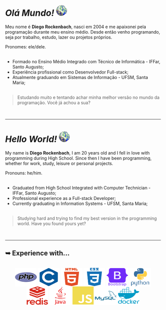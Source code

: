 # <i> Olá Mundo! </i> <img src="assets/earth.gif" width="35px" height="35px"/>
Meu nome é **Diego Rockenbach**, nasci em 2004 e me apaixonei pela programação durante meu ensino médio. Desde então venho programando, seja por trabalho, estudo, lazer ou projetos próprios.

Pronomes: ele/dele. <br><br>

- Formado no Ensino Médio Integrado com Técnico de Informática - IFFar, Santo Augusto;
- Experiência profissional como Desenvolvedor Full-stack;
- Atualmente graduando em Sistemas de Informação - UFSM, Santa Maria; <br><br>


> Estudando muito e tentando achar minha melhor versão no mundo da programação. Você já achou a sua?
<br>

---

# <i> Hello World! </i> <img src="assets/earth.gif" width="35px" height="35px"/>

My name is **Diego Rockenbach**, I am 20 years old and I fell in love with programming during High School. Since then I have been programming, whether for work, study, leisure or personal projects.

Pronouns: he/him. <br><br>

- Graduated from High School Integrated with Computer Technician - IFFar, Santo Augusto;
- Professional experience as a Full-stack Developer;
- Currently graduating in Information Systems - UFSM, Santa Maria; <br><br>


> Studying hard and trying to find my best version in the programming world. Have you found yours yet?
<br>

---


## <b> ➥ Experience with... </b>

<div align="center"><br>
  <a href="https://www.php.net/" target="_blank"><img align="center" alt="Diego-PHP" height="60" width="70" src="https://raw.githubusercontent.com/devicons/devicon/master/icons/php/php-original.svg"></a>
  <a href="https://en.wikipedia.org/wiki/C++" target="_blank"><img align="center" alt="Diego-C++" height="60" width="70" src="https://raw.githubusercontent.com/devicons/devicon/master/icons/c/c-plain.svg"></a>
  <a href="https://developer.mozilla.org/docs/Web/HTML/" target="_blank"><img align="center" alt="Diego-HTML" height="60" width="70" src="https://raw.githubusercontent.com/devicons/devicon/master/icons/html5/html5-plain-wordmark.svg"></a>
  <a href="https://developer.mozilla.org/docs/Web/CSS" target="_blank"><img align="center" alt="Diego-CSS" height="60" width="70" src="https://raw.githubusercontent.com/devicons/devicon/master/icons/css3/css3-plain-wordmark.svg"></a>
  <a href="https://getbootstrap.com/" target="_blank"><img align="center" alt="Diego-BOOTSTRAP" height="60" width="70" src="https://raw.githubusercontent.com/devicons/devicon/master/icons/bootstrap/bootstrap-plain-wordmark.svg"></a>
  <a href="https://www.python.org/" target="_blank"><img align="center" alt="Diego-PYTHON" height="60" width="70" src="https://raw.githubusercontent.com/devicons/devicon/master/icons/python/python-original-wordmark.svg"></a>
  <a href="https://redis.com/" target="_blank"><img align="center" alt="Diego-REDIS" height="60" width="70" src="https://raw.githubusercontent.com/devicons/devicon/master/icons/redis/redis-plain-wordmark.svg"></a>
  <a href="https://www.java.com/" target="_blank"><img align="center" alt="Diego-JAVA" height="60" width="70" src="https://raw.githubusercontent.com/devicons/devicon/master/icons/java/java-plain-wordmark.svg"></a>
  <a href="https://developer.mozilla.org/docs/Web/JavaScript" target="_blank"><img align="center" alt="Diego-JAVASCRIPT" height="60" width="70" src="https://raw.githubusercontent.com/devicons/devicon/master/icons/javascript/javascript-plain.svg"></a>
  <a href="https://en.wikipedia.org/wiki/SQL" target="_blank"><img align="center" alt="Diego-SQL" height="60" width="70" src="https://raw.githubusercontent.com/devicons/devicon/master/icons/mysql/mysql-plain-wordmark.svg"></a>
  <a href="https://www.docker.com/" target="_blank"><img align="center" alt="Diego-DOCKER" height="60" width="70" src="https://raw.githubusercontent.com/devicons/devicon/master/icons/docker/docker-plain-wordmark.svg"></a>

</div>
